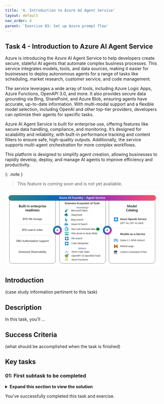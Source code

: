 ```yaml
---
title: '4. Introduction to Azure AI Agent Service'
layout: default
nav_order: 4
parent: 'Exercise 03: Set up Azure prompt flow'
---
```


## Task 4 - Introduction to Azure AI Agent Service

Azure is introducing the Azure AI Agent Service to help developers create secure, stateful AI agents that automate complex business processes. This service integrates models, tools, and data sources, making it easier for businesses to deploy autonomous agents for a range of tasks like scheduling, market research, customer service, and code management.

The service leverages a wide array of tools, including Azure Logic Apps, Azure Functions, OpenAPI 3.0, and more. It also provides secure data grounding via Bing, SharePoint, and Azure Blob, ensuring agents have accurate, up-to-date information. With multi-modal support and a flexible model selection, including OpenAI and other top-tier providers, developers can optimize their agents for specific tasks.

Azure AI Agent Service is built for enterprise use, offering features like secure data handling, compliance, and monitoring. It’s designed for scalability and reliability, with built-in performance tracking and content filters to ensure safe, high-quality outputs. Additionally, the service supports multi-agent orchestration for more complex workflows.

This platform is designed to simplify agent creation, allowing businesses to rapidly develop, deploy, and manage AI agents to improve efficiency and productivity.

{: .note }
> This feature is coming soon and is not yet available.

![r10bithw.jpg](../media/r10bithw.jpg)

## Introduction

(case study information pertinent to this task)

## Description

In this task, you'll …

## Success Criteria

(what should be accomplished when the task is finished)

## Key tasks

### 01: First subtask to be completed

<details markdown="block">
<summary><strong>Expand this section to view the solution</strong></summary>


</details>

You’ve successfully completed this task and exercise. 
